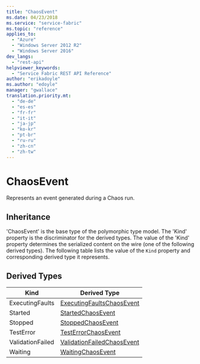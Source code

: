```yaml
---
title: "ChaosEvent"
ms.date: 04/23/2018
ms.service: "service-fabric"
ms.topic: "reference"
applies_to: 
  - "Azure"
  - "Windows Server 2012 R2"
  - "Windows Server 2016"
dev_langs: 
  - "rest-api"
helpviewer_keywords: 
  - "Service Fabric REST API Reference"
author: "erikadoyle"
ms.author: "edoyle"
manager: "gwallace"
translation.priority.mt: 
  - "de-de"
  - "es-es"
  - "fr-fr"
  - "it-it"
  - "ja-jp"
  - "ko-kr"
  - "pt-br"
  - "ru-ru"
  - "zh-cn"
  - "zh-tw"
---
```

# ChaosEvent

Represents an event generated during a Chaos run.
## Inheritance

'ChaosEvent' is the base type of the polymorphic type model. The 'Kind' property is the discriminator for the derived types. 
The value of the 'Kind' property determines the serialized content on the wire (one of the following derived types). 
The following table lists the value of the `Kind` property and corresponding derived type it represents.
## Derived Types

| Kind | Derived Type |
| --- | --- | 
| ExecutingFaults | [ExecutingFaultsChaosEvent](sfclient-v62-model-executingfaultschaosevent.md) |
| Started | [StartedChaosEvent](sfclient-v62-model-startedchaosevent.md) |
| Stopped | [StoppedChaosEvent](sfclient-v62-model-stoppedchaosevent.md) |
| TestError | [TestErrorChaosEvent](sfclient-v62-model-testerrorchaosevent.md) |
| ValidationFailed | [ValidationFailedChaosEvent](sfclient-v62-model-validationfailedchaosevent.md) |
| Waiting | [WaitingChaosEvent](sfclient-v62-model-waitingchaosevent.md) |

